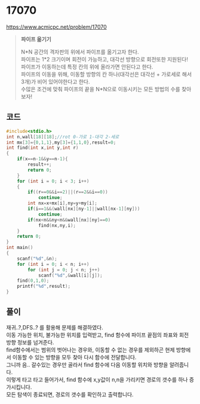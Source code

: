 # 17070
https://www.acmicpc.net/problem/17070
> **<p>파이프 옮기기</p>**
> N\*N 공간의 격자판의 위에서 파이프를 옮기고자 한다.<br>
> 파이프는 1\*2 크기이며 회전이 가능하고, 대각선 방향으로 회전또한 지원된다!<br>
> 파이프가 이동하는데 특정 칸의 위에 올라가면 안된다고 한다.<br>
> 파이프의 이동을 위해, 이동할 방향의 칸 하나(대각선은 대각선 + 가로세로 해서 3개)가 비어 있어야한다고 한다.<br>
> 수많은 조건에 맞춰 파이프의 끝을 N\*N으로 이동시키는 모든 방법의 수를 찾아보자!<br>

## 코드
```c
#include<stdio.h>
int n,wall[18][18];//rot 0-가로 1-대각 2-세로
int mx[3]={0,1,1},my[3]={1,1,0},result=0;
int find(int x,int y,int r)
{
    if(x==n-1&&y==n-1){
        result++;
        return 0;
    }
    for (int i = 0; i < 3; i++)
    {
        if((r==0&&i==2)||(r==2&&i==0))
            continue;
        int nx=x+mx[i],ny=y+my[i];
        if(i==1&&(wall[nx][ny-1]||wall[nx-1][ny]))
            continue;
        if(nx<n&&ny<n&&wall[nx][ny]==0)
            find(nx,ny,i);
    }
    return 0;
}
int main()
{
    scanf("%d",&n);
    for (int i = 0; i < n; i++)
        for (int j = 0; j < n; j++)
            scanf("%d",&wall[i][j]);
    find(0,1,0);
    printf("%d",result);
}
```

## 풀이
재귀..?,DFS..? 를 활용해 문제를 해결하였다.<br>
이동 가능한 위치, 불가능한 위치를 입력받고, find 함수에 파이프 끝점의 좌표와 회전 방향 정보를 넘겨준다.<br>
find함수에서는 범위의 벗어나는 경우와, 이동할 수 없는 경우를 제외하곤 현제 방향에서 이동할 수 있는 방향을 모두 찾아 다시 함수에 전달합니다.<br>
그니까 음.. 갈수있는 경우만 골라서 find 함수에 다음 이동할 위치와 방향을 알려줍니다.<br>
이렇게 타고 타고 들어가서, find 함수에 x,y값이 n,n을 가리키면 경로의 갯수를 하나 증가시킵니다.<br>
모든 탐색이 종료되면, 경로의 갯수를 확인하고 출력합니다.<br>